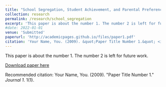 ```yaml
---
title: "School Segregation, Student Achievement, and Parental Preferences"
collection: research
permalink: /research/school_segregation
excerpt: 'This paper is about the number 1. The number 2 is left for future work.'
#date: 2022-01-01
venue: 'Submitted'
paperurl: 'http://academicpages.github.io/files/paper1.pdf'
citation: 'Your Name, You. (2009). &quot;Paper Title Number 1.&quot; <i>Journal 1</i>. 1(1).'
---
```

This paper is about the number 1. The number 2 is left for future work.

[Download paper here](http://academicpages.github.io/files/paper1.pdf)

Recommended citation: Your Name, You. (2009). "Paper Title Number 1." <i>Journal 1</i>. 1(1).
